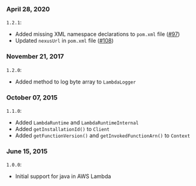 ### April 28, 2020
`1.2.1`:
- Added missing XML namespace declarations to `pom.xml` file ([#97](https://github.com/aws/aws-lambda-java-libs/issues/97))
- Updated `nexusUrl` in `pom.xml` file ([#108](https://github.com/aws/aws-lambda-java-libs/issues/108))

### November 21, 2017
`1.2.0`:
- Added method to log byte array to `LambdaLogger`

### October 07, 2015
`1.1.0`:
- Added `LambdaRuntime` and `LambdaRuntimeInternal`
- Added `getInstallationId()` to `Client`
- Added `getFunctionVersion()` and `getInvokedFunctionArn()` to `Context`

### June 15, 2015
`1.0.0`:
- Initial support for java in AWS Lambda
